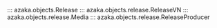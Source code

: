 ::: azaka.objects.Release
::: azaka.objects.release.ReleaseVN
::: azaka.objects.release.Media
::: azaka.objects.release.ReleaseProducer
